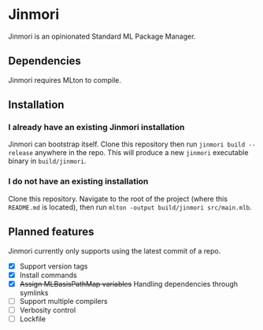 # Jinmori
Jinmori is an opinionated Standard ML Package Manager.

## Dependencies
Jinmori requires MLton to compile.

## Installation
### I already have an existing Jinmori installation
Jinmori can bootstrap itself.
Clone this repository then run `jinmori build --release` anywhere in the repo.
This will produce a new `jinmori` executable binary in `build/jinmori`.

### I do not have an existing installation
Clone this repository.
Navigate to the root of the project (where this `README.md` is located),
then run `mlton -output build/jinmori src/main.mlb`.

## Planned features
Jinmori currently only supports using the latest commit of a repo.
- [x] Support version tags
- [x] Install commands
- [x] ~~Assign MLBasisPathMap variables~~ Handling dependencies through symlinks
- [ ] Support multiple compilers
- [ ] Verbosity control
- [ ] Lockfile 
